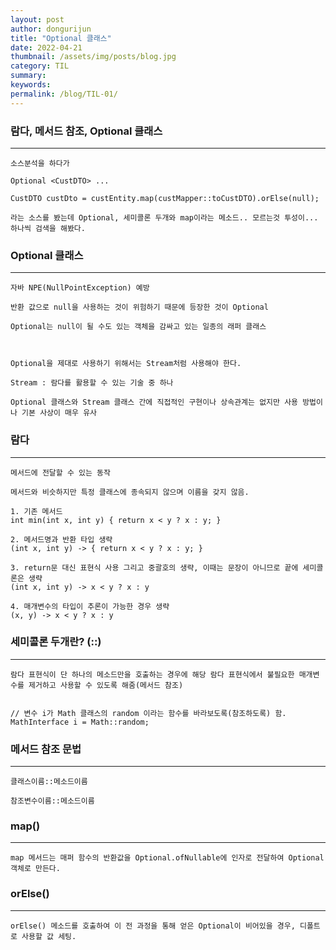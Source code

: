 ```yaml
---
layout: post
author: dongurijun
title: "Optional 클래스"
date: 2022-04-21
thumbnail: /assets/img/posts/blog.jpg
category: TIL
summary: 
keywords: 
permalink: /blog/TIL-01/
---
```

### 람다, 메서드 참조, Optional 클래스
<hr />

    소스분석을 하다가
    
    Optional <CustDTO> ...
    
    CustDTO custDto = custEntity.map(custMapper::toCustDTO).orElse(null);

    라는 소스를 봤는데 Optional, 세미콜론 두개와 map이라는 메소드.. 모르는것 투성이... 하나씩 검색을 해봤다.


### Optional 클래스
<hr />

    자바 NPE(NullPointException) 예방
    
    반환 값으로 null을 사용하는 것이 위험하기 때문에 등장한 것이 Optional
    
    Optional는 null이 될 수도 있는 객체을 감싸고 있는 일종의 래퍼 클래스
    


    Optional을 제대로 사용하기 위해서는 Stream처럼 사용해야 한다.
 
    Stream : 람다를 활용할 수 있는 기술 중 하나
    
    Optional 클래스와 Stream 클래스 간에 직접적인 구현이나 상속관계는 없지만 사용 방법이나 기본 사상이 매우 유사


### 람다
<hr />

    메서드에 전달할 수 있는 동작

    메서드와 비슷하지만 특정 클래스에 종속되지 않으며 이름을 갖지 않음.
    
    1. 기존 메서드
    int min(int x, int y) { return x < y ? x : y; }

    2. 메서드명과 반환 타입 생략
    (int x, int y) -> { return x < y ? x : y; }

    3. return문 대신 표현식 사용 그리고 중괄호의 생략, 이때는 문장이 아니므로 끝에 세미콜론은 생략
    (int x, int y) -> x < y ? x : y

    4. 매개변수의 타입이 추론이 가능한 경우 생략
    (x, y) -> x < y ? x : y


### 세미콜론 두개란? (::)
<hr />

    람다 표현식이 단 하나의 메소드만을 호출하는 경우에 해당 람다 표현식에서 불필요한 매개변수를 제거하고 사용할 수 있도록 해줌(메서드 참조)
    

    // 변수 i가 Math 클래스의 random 이라는 함수를 바라보도록(참조하도록) 함.
    MathInterface i = Math::random;


### 메서드 참조 문법
<hr />

    클래스이름::메소드이름

    참조변수이름::메소드이름


### map()
<hr />

    map 메서드는 매퍼 함수의 반환값을 Optional.ofNullable에 인자로 전달하여 Optional 객체로 만든다.

### orElse()
<hr />

    orElse() 메소드를 호출하여 이 전 과정을 통해 얻은 Optional이 비어있을 경우, 디폴트로 사용할 값 세팅.

